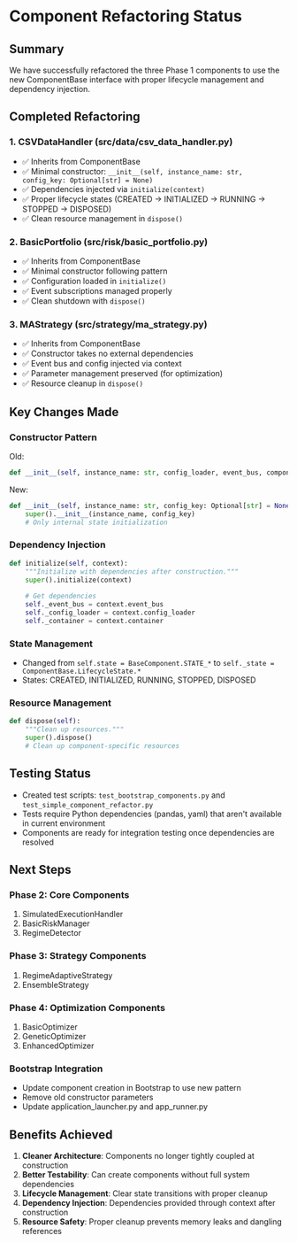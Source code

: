 # Component Refactoring Status

## Summary
We have successfully refactored the three Phase 1 components to use the new ComponentBase interface with proper lifecycle management and dependency injection.

## Completed Refactoring

### 1. CSVDataHandler (src/data/csv_data_handler.py)
- ✅ Inherits from ComponentBase
- ✅ Minimal constructor: `__init__(self, instance_name: str, config_key: Optional[str] = None)`
- ✅ Dependencies injected via `initialize(context)`
- ✅ Proper lifecycle states (CREATED → INITIALIZED → RUNNING → STOPPED → DISPOSED)
- ✅ Clean resource management in `dispose()`

### 2. BasicPortfolio (src/risk/basic_portfolio.py)
- ✅ Inherits from ComponentBase
- ✅ Minimal constructor following pattern
- ✅ Configuration loaded in `initialize()`
- ✅ Event subscriptions managed properly
- ✅ Clean shutdown with `dispose()`

### 3. MAStrategy (src/strategy/ma_strategy.py)
- ✅ Inherits from ComponentBase
- ✅ Constructor takes no external dependencies
- ✅ Event bus and config injected via context
- ✅ Parameter management preserved (for optimization)
- ✅ Resource cleanup in `dispose()`

## Key Changes Made

### Constructor Pattern
Old:
```python
def __init__(self, instance_name: str, config_loader, event_bus, component_config_key: str):
```

New:
```python
def __init__(self, instance_name: str, config_key: Optional[str] = None):
    super().__init__(instance_name, config_key)
    # Only internal state initialization
```

### Dependency Injection
```python
def initialize(self, context):
    """Initialize with dependencies after construction."""
    super().initialize(context)
    
    # Get dependencies
    self._event_bus = context.event_bus
    self._config_loader = context.config_loader
    self._container = context.container
```

### State Management
- Changed from `self.state = BaseComponent.STATE_*` to `self._state = ComponentBase.LifecycleState.*`
- States: CREATED, INITIALIZED, RUNNING, STOPPED, DISPOSED

### Resource Management
```python
def dispose(self):
    """Clean up resources."""
    super().dispose()
    # Clean up component-specific resources
```

## Testing Status
- Created test scripts: `test_bootstrap_components.py` and `test_simple_component_refactor.py`
- Tests require Python dependencies (pandas, yaml) that aren't available in current environment
- Components are ready for integration testing once dependencies are resolved

## Next Steps

### Phase 2: Core Components
1. SimulatedExecutionHandler
2. BasicRiskManager
3. RegimeDetector

### Phase 3: Strategy Components
1. RegimeAdaptiveStrategy
2. EnsembleStrategy

### Phase 4: Optimization Components
1. BasicOptimizer
2. GeneticOptimizer
3. EnhancedOptimizer

### Bootstrap Integration
- Update component creation in Bootstrap to use new pattern
- Remove old constructor parameters
- Update application_launcher.py and app_runner.py

## Benefits Achieved
1. **Cleaner Architecture**: Components no longer tightly coupled at construction
2. **Better Testability**: Can create components without full system dependencies
3. **Lifecycle Management**: Clear state transitions with proper cleanup
4. **Dependency Injection**: Dependencies provided through context after construction
5. **Resource Safety**: Proper cleanup prevents memory leaks and dangling references